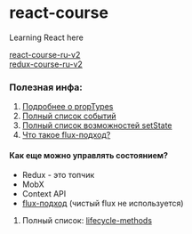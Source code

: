 # react-course

Learning React here

<a href='https://maxfarseer.gitbooks.io/react-course-ru-v2/content/'>react-course-ru-v2</a><br>
<a href='https://legacy.gitbook.com/book/maxfarseer/redux-course-ru-v2/details'>redux-course-ru-v2</a>

<h3>Полезная инфа:</h3>
<ol>
  <li><a href="https://reactjs.org/docs/typechecking-with-proptypes.html#proptypes">Подробнее о propTypes</a></li>
  <li><a href="https://reactjs.org/docs/events.html#supported-events">Полный список событий</a></li>
  <li><a href="https://reactjs.org/docs/react-component.html#setstate">Полный список возможностей setState</a></li>
  <li><a href="https://facebook.github.io/flux/">Что такое flux-подход?</a></li>
</ol>

<h4>Как еще можно управлять состоянием?</h4>
<ul>
  <li>Redux - это топчик</li>
  <li>MobX</li>
  <li>Context API</li>
  <li><a href="https://facebook.github.io/flux/">flux-подход</a> (чистый flux не используется)</li>
</ul>

<ol>
  <li>Полный список: <a href="https://reactjs.org/docs/react-component.html#the-component-lifecycle">lifecycle-methods</a></li>
</ol>
